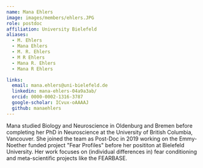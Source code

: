 ```yaml
---
name: Mana Ehlers
image: images/members/ehlers.JPG
role: postdoc
affiliation: University Bielefeld
aliases:
  - M. Ehlers
  - Mana Ehlers 
  - M. R. Ehlers 
  - M R Ehlers 
  - Mana R. Ehlers 
  - Mana R Ehlers

links:
  email: mana.ehlers@uni-bielefeld.de
  linkedin: mana-ehlers-04a9a3ab/
  orcid: 0000-0002-1316-3787
  google-scholar: ICvux-oAAAAJ
  github: manaehlers
---
```


Mana studied Biology and Neuroscience in Oldenburg and Bremen before completing her PhD in Neuroscience at the University of British Columbia, Vancouver. She joined the team as Post-Doc in 2019 working on the Emmy-Noether funded project "Fear Profiles" before her posititon at Bielefeld University. Her work focuses on (individual differences in) fear conditioning and meta-scientific projects like the FEARBASE.

